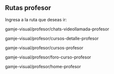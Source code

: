 ## Rutas profesor

Ingresa a la ruta que deseas ir:


gamje-visual/profesor/chats-videollamada-profesor

gamje-visual/profesor/cursos-detalle-profesor

gamje-visual/profesor/cursos-profesor

gamje-visual/profesor/foro-curso-profesor

gamje-visual/profesor/home-profesor

